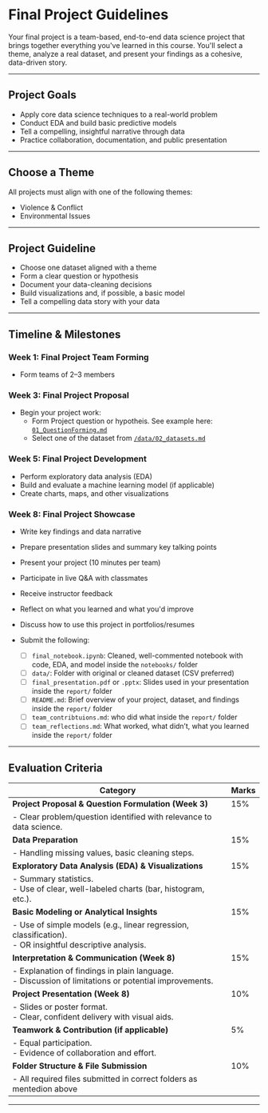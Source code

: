 # Final Project Guidelines

Your final project is a team-based, end-to-end data science project that brings together everything you've learned in this course. You'll select a theme, analyze a real dataset, and present your findings as a cohesive, data-driven story.

---

## Project Goals

- Apply core data science techniques to a real-world problem
- Conduct EDA and build basic predictive models
- Tell a compelling, insightful narrative through data
- Practice collaboration, documentation, and public presentation

---
## Choose a Theme

All projects must align with one of the following themes:
- Violence & Conflict
- Environmental Issues
---

## Project Guideline
- Choose one dataset aligned with a theme
- Form a clear question or hypothesis
- Document your data-cleaning decisions
- Build visualizations and, if possible, a basic model
- Tell a compelling data story with your data
---


## Timeline & Milestones

### Week 1: Final Project Team Forming
- Form teams of 2–3 members
### Week 3: Final Project Proposal
- Begin your project work:
  - Form Project question or hypotheis. See example here: [`01_QuestionForming.md`](01_QuestionsForming.md)
  - Select one of the dataset from [`/data/02_datasets.md`](../data/02_datasets.md)
### Week 5: Final Project Development
  - Perform exploratory data analysis (EDA)
  - Build and evaluate a machine learning model (if applicable)
  - Create charts, maps, and other visualizations
### Week 8: Final Project Showcase
- Write key findings and data narrative
- Prepare presentation slides and summary key talking points
- Present your project (10 minutes per team)
- Participate in live Q&A with classmates
- Receive instructor feedback
- Reflect on what you learned and what you'd improve
- Discuss how to use this project in portfolios/resumes

- Submit the following:
   - [ ] `final_notebook.ipynb`: Cleaned, well-commented notebook with code, EDA, and model inside the `notebooks/` folder
   - [ ] `data/`: Folder with original or cleaned dataset (CSV preferred)
   - [ ] `final_presentation.pdf` or `.pptx`: Slides used in your presentation inside the `report/` folder
   - [ ] `README.md`: Brief overview of your project, dataset, and findings inside the `report/` folder   
   - [ ] `team_contribtuions.md`: who did what inside the `report/` folder
   - [ ] `team_reflections.md`: What worked, what didn’t, what you learned inside the `report/` folder

---
## Evaluation Criteria

| **Category**                                                                                                       | **Marks** |
| ------------------------------------------------------------------------------------------------------------------ | --------- |
| **Project Proposal & Question Formulation (Week 3)**                                                               | 15%       |
| - Clear problem/question identified with relevance to data science.                                                |           |
| **Data Preparation**                                                                                               | 15%       |
| - Handling missing values, basic cleaning steps.                                                                   |           |
| **Exploratory Data Analysis (EDA) & Visualizations**                                                               | 15%       |
| - Summary statistics. <br> - Use of clear, well-labeled charts (bar, histogram, etc.).                             |           |
| **Basic Modeling or Analytical Insights**                                                                          | 15%       |
| - Use of simple models (e.g., linear regression, classification). <br> - OR insightful descriptive analysis.       |           |
| **Interpretation & Communication (Week 8)**                                                                        | 15%       |
| - Explanation of findings in plain language. <br> - Discussion of limitations or potential improvements.           |           |
| **Project Presentation (Week 8)**                                                                                  | 10%       |
| - Slides or poster format. <br> - Clear, confident delivery with visual aids.                                      |           |
| **Teamwork & Contribution (if applicable)**                                                                        |  5%       |
| - Equal participation. <br> - Evidence of collaboration and effort.                                                |           |
| **Folder Structure & File Submission**                                                                             | 10%       |
| - All required files submitted in correct folders as mentedion above                                               |           |


---


